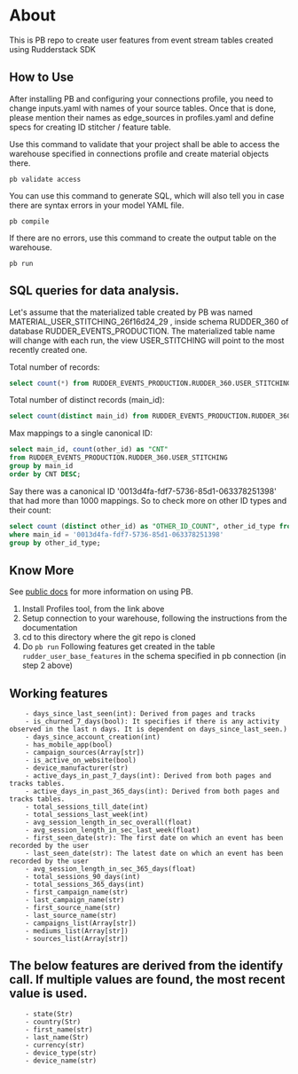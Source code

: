 # About

This is PB repo to create user features from event stream tables created using Rudderstack SDK


## How to Use

After installing PB and configuring your connections profile, you need to change inputs.yaml with names of your source tables. Once that is done, please mention their names as edge_sources in profiles.yaml and define specs for creating ID stitcher / feature table. 

Use this command to validate that your project shall be able to access the warehouse specified in connections profile and create material objects there.

```shell script
pb validate access
```

You can use this command to generate SQL, which will also tell you in case there are syntax errors in your model YAML file.

```shell script
pb compile
```

If there are no errors, use this command to create the output table on the warehouse.

```shell script
pb run
```

## SQL queries for data analysis.

Let's assume that the materialized table created by PB was named MATERIAL_USER_STITCHING_26f16d24_29 , inside schema RUDDER_360 of database RUDDER_EVENTS_PRODUCTION. The materialized table name will change with each run, the view USER_STITCHING will point to the most recently created one.

Total number of records:
```sql
select count(*) from RUDDER_EVENTS_PRODUCTION.RUDDER_360.USER_STITCHING;
```

Total number of distinct records (main_id):
```sql
select count(distinct main_id) from RUDDER_EVENTS_PRODUCTION.RUDDER_360.USER_STITCHING;
```

Max mappings to a single canonical ID:
```sql
select main_id, count(other_id) as "CNT"
from RUDDER_EVENTS_PRODUCTION.RUDDER_360.USER_STITCHING
group by main_id
order by CNT DESC;
```

Say there was a canonical ID '0013d4fa-fdf7-5736-85d1-063378251398' that had more than 1000 mappings. So to check more on other ID types and their count:
```sql
select count (distinct other_id) as "OTHER_ID_COUNT", other_id_type from RUDDER_EVENTS_PRODUCTION.RUDDER_360.USER_STITCHING
where main_id = '0013d4fa-fdf7-5736-85d1-063378251398'
group by other_id_type;
```

## Know More
See <a href="https://rudderlabs.github.io/pywht">public docs</a> for more information on using PB.



1. Install Profiles tool, from the link above
2. Setup connection to your warehouse, following the instructions from the documentation
3. cd to this directory where the git repo is cloned
4. Do ```pb run```
Following features get created in the table ```rudder_user_base_features``` in the schema specified in pb connection (in step 2 above)


## Working features
        - days_since_last_seen(int): Derived from pages and tracks
        - is_churned_7_days(bool): It specifies if there is any activity observed in the last n days. It is dependent on days_since_last_seen.)
        - days_since_account_creation(int)
        - has_mobile_app(bool)
        - campaign_sources(Array[str])
        - is_active_on_website(bool)
        - device_manufacturer(str)
        - active_days_in_past_7_days(int): Derived from both pages and tracks tables.
        - active_days_in_past_365_days(int): Derived from both pages and tracks tables.
        - total_sessions_till_date(int)
        - total_sessions_last_week(int)
        - avg_session_length_in_sec_overall(float)
        - avg_session_length_in_sec_last_week(float)
        - first_seen_date(str): The first date on which an event has been recorded by the user
        - last_seen_date(str): The latest date on which an event has been recorded by the user
        - avg_session_length_in_sec_365_days(float)
        - total_sessions_90_days(int)
        - total_sessions_365_days(int)
        - first_campaign_name(str)
        - last_campaign_name(str)
        - first_source_name(str)
        - last_source_name(str)
        - campaigns_list(Array[str])
        - mediums_list(Array[str])
        - sources_list(Array[str])
## The below features are derived from the identify call. If multiple values are found, the most recent value is used.
        - state(Str)
        - country(Str)
        - first_name(str)
        - last_name(Str)
        - currency(str)
        - device_type(str)
        - device_name(str)


        
